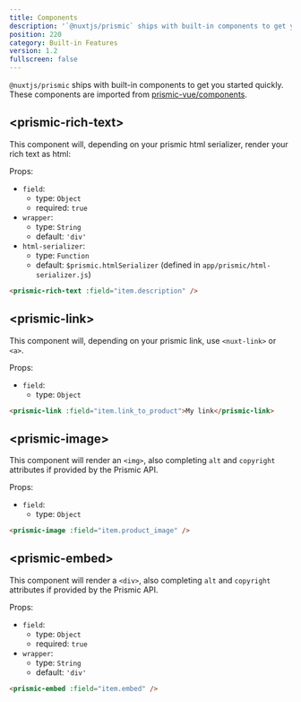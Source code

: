 ```yaml
---
title: Components
description: '`@nuxtjs/prismic` ships with built-in components to get you started quickly.'
position: 220
category: Built-in Features
version: 1.2
fullscreen: false
---
```


`@nuxtjs/prismic` ships with built-in components to get you started quickly. These components are imported from [prismic-vue/components](https://github.com/prismicio/prismic-vue#list-of-components).

## &lt;prismic-rich-text&gt;

This component will, depending on your prismic html serializer, render your rich text as html:

Props:

- `field`:
  - type: `Object`
  - required: `true`
- `wrapper`:
  - type: `String`
  - default: `'div'`
- `html-serializer`:
  - type: `Function`
  - default: `$prismic.htmlSerializer` (defined in `app/prismic/html-serializer.js`)

```html
<prismic-rich-text :field="item.description" />
```

## &lt;prismic-link&gt;

This component will, depending on your prismic link, use `<nuxt-link>` or `<a>`.

Props:

- `field`:
  - type: `Object`

```html
<prismic-link :field="item.link_to_product">My link</prismic-link>
```

## &lt;prismic-image&gt;

This component will render an `<img>`, also completing `alt` and `copyright` attributes if provided by the Prismic API.

Props:

- `field`:
  - type: `Object`

```html
<prismic-image :field="item.product_image" />
```

## &lt;prismic-embed&gt;

This component will render a `<div>`, also completing `alt` and `copyright` attributes if provided by the Prismic API.

Props:

- `field`:
  - type: `Object`
  - required: `true`
- `wrapper`:
  - type: `String`
  - default: `'div'`

```html
<prismic-embed :field="item.embed" />
```
